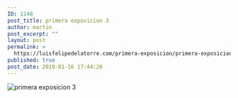 ```yaml
---
ID: 1148
post_title: primera exposicion 3
author: martin
post_excerpt: ""
layout: post
permalink: >
  https://luisfelipedelatorre.com/primera-exposicion/primera-exposicion-3/
published: true
post_date: 2019-01-16 17:44:26
---
```

<p><img src="https://luisfelipedelatorre.com/wp-content/uploads/2019/01/primera-exposicion-3.jpg" alt="primera exposicion 3"/></p>